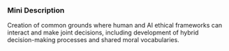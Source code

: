 ### Mini Description

Creation of common grounds where human and AI ethical frameworks can interact and make joint decisions, including development of hybrid decision-making processes and shared moral vocabularies.
